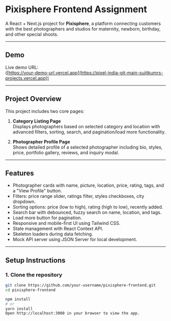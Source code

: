 # Pixisphere Frontend Assignment

A React + Next.js project for **Pixisphere**, a platform connecting customers with the best photographers and studios for maternity, newborn, birthday, and other special shoots.

---

## Demo

Live demo URL:  
([https://your-demo-url.vercel.app](https://pixel-india-git-main-sujitkumrs-projects.vercel.app))

---

## Project Overview

This project includes two core pages:

1. **Category Listing Page**  
   Displays photographers based on selected category and location with advanced filters, sorting, search, and pagination/load more functionality.

2. **Photographer Profile Page**  
   Shows detailed profile of a selected photographer including bio, styles, price, portfolio gallery, reviews, and inquiry modal.

---

## Features

- Photographer cards with name, picture, location, price, rating, tags, and a "View Profile" button.
- Filters: price range slider, ratings filter, styles checkboxes, city dropdown.
- Sorting options: price (low to high), rating (high to low), recently added.
- Search bar with debounced, fuzzy search on name, location, and tags.
- Load more button for pagination.
- Responsive and mobile-first UI using Tailwind CSS.
- State management with React Context API.
- Skeleton loaders during data fetching.
- Mock API server using JSON Server for local development.

---

## Setup Instructions

### 1. Clone the repository

```bash
git clone https://github.com/your-username/pixisphere-frontend.git
cd pixisphere-frontend

npm install
# or
yarn install
Open http://localhost:3000 in your browser to view the app.
